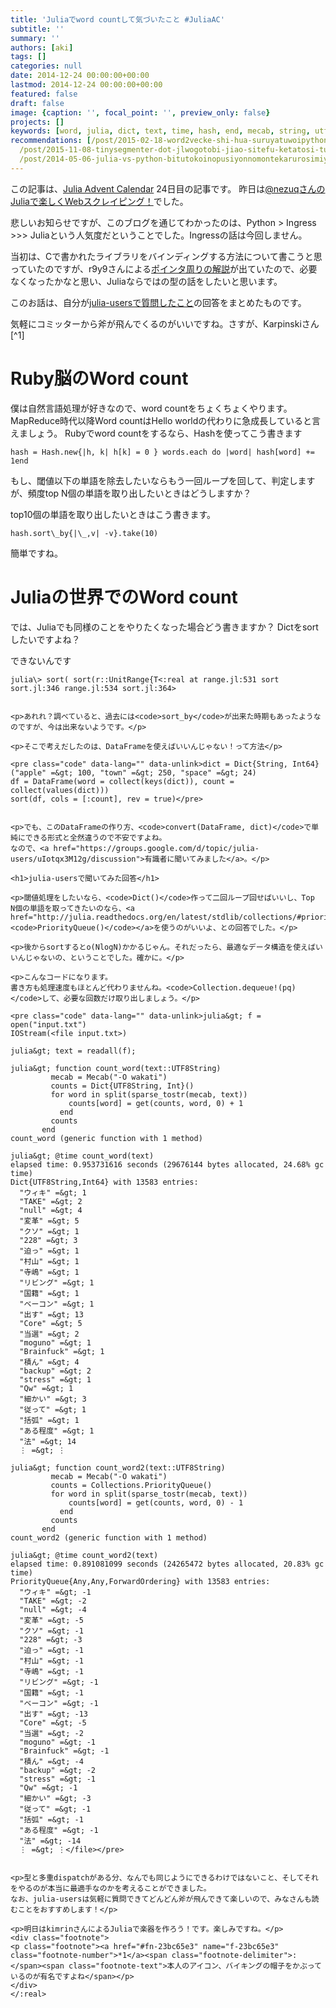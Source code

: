 ```yaml
---
title: 'Juliaでword countして気づいたこと #JuliaAC'
subtitle: ''
summary: ''
authors: [aki]
tags: []
categories: null
date: 2014-12-24 00:00:00+00:00
lastmod: 2014-12-24 00:00:00+00:00
featured: false
draft: false
image: {caption: '', focal_point: '', preview_only: false}
projects: []
keywords: [word, julia, dict, text, time, hash, end, mecab, string, utf]
recommendations: [/post/2015-02-18-word2vecke-shi-hua-suruyatuwoipython-notebookkarajian-reruyounisita/,
  /post/2015-11-08-tinysegmenter-dot-jlwogotobi-jiao-sitefu-ketatosi-tutararuo-zhe-gazui-shi-hua-sitekureta/,
  /post/2014-05-06-julia-vs-python-bitutokoinopusiyonnomontekarurosimiyuresiyon/]
---
```

この記事は、[Julia Advent Calendar](http://qiita.com/advent-calendar/2014/julialang) 24日目の記事です。 昨日は[@nezuqさんのJuliaで楽しくWebスクレイピング！](http://qiita.com/nezuq/items/58ad2431654b5a494543)でした。

悲しいお知らせですが、このブログを通じてわかったのは、Python \> Ingress \>\>\> Juliaという人気度だということでした。Ingressの話は今回しません。

当初は、Cで書かれたライブラリをバインディングする方法について書こうと思っていたのですが、r9y9さんによる[ポインタ周りの解説](http://r9y9.github.io/blog/2014/12/09/julia-advent-calender-2014-poiner-tips/)が出ていたので、必要なくなったかなと思い、Juliaならではの型の話をしたいと思います。

このお話は、自分が[julia-usersで質問したこと](https://groups.google.com/d/topic/julia-users/uIotqx3M12g/discussion)の回答をまとめたものです。

気軽にコミッターから斧が飛んでくるのがいいですね。さすが、Karpinskiさん[^1] 

# Ruby脳のWord count

僕は自然言語処理が好きなので、word countをちょくちょくやります。MapReduce時代以降Word countはHello worldの代わりに急成長していると言えましょう。 Rubyでword countをするなら、Hashを使ってこう書きます

    hash = Hash.new{|h, k| h[k] = 0 } words.each do |word| hash[word] += 1end

もし、閾値以下の単語を除去したいならもう一回ループを回して、判定しますが、頻度top N個の単語を取り出したいときはどうしますか？

top10個の単語を取り出したいときはこう書きます。

    hash.sort\_by{|\_,v| -v}.take(10)

簡単ですね。

# Juliaの世界でのWord count

では、Juliaでも同様のことをやりたくなった場合どう書きますか？ Dictをsortしたいですよね？

できないんです

    julia\> sort( sort(r::UnitRange{T<:real at range.jl:531 sort sort.jl:346 range.jl:534 sort.jl:364>
    
    
    <p>あれれ？調べていると、過去には<code>sort_by</code>が出来た時期もあったようなのですが、今は出来ないようです。</p>
    
    <p>そこで考えだしたのは、DataFrameを使えばいいんじゃない！って方法</p>
    
    <pre class="code" data-lang="" data-unlink>dict = Dict{String, Int64}("apple" =&gt; 100, "town" =&gt; 250, "space" =&gt; 24)
    df = DataFrame(word = collect(keys(dict)), count = collect(values(dict)))
    sort(df, cols = [:count], rev = true)</pre>
    
    
    <p>でも、このDataFrameの作り方、<code>convert(DataFrame, dict)</code>で単純にできる形式と全然違うので不安ですよね。
    なので、<a href="https://groups.google.com/d/topic/julia-users/uIotqx3M12g/discussion">有識者に聞いてみました</a>。</p>
    
    <h1>julia-usersで聞いてみた回答</h1>
    
    <p>閾値処理をしたいなら、<code>Dict()</code>作って二回ループ回せばいいし、Top　N個の単語を取ってきたいのなら、<a href="http://julia.readthedocs.org/en/latest/stdlib/collections/#priorityqueue"><code>PriorityQueue()</code></a>を使うのがいいよ、との回答でした。</p>
    
    <p>後からsortするとo(NlogN)かかるじゃん。それだったら、最適なデータ構造を使えばいいんじゃないの、ということでした。確かに。</p>
    
    <p>こんなコードになります。
    書き方も処理速度もほとんど代わりませんね。<code>Collection.dequeue!(pq)</code>して、必要な回数だけ取り出しましょう。</p>
    
    <pre class="code" data-lang="" data-unlink>julia&gt; f = open("input.txt")
    IOStream(<file input.txt>)
    
    julia&gt; text = readall(f);
    
    julia&gt; function count_word(text::UTF8String)
             mecab = Mecab("-O wakati")
             counts = Dict{UTF8String, Int}()
             for word in split(sparse_tostr(mecab, text))
                 counts[word] = get(counts, word, 0) + 1
               end
             counts
           end
    count_word (generic function with 1 method)
    
    julia&gt; @time count_word(text)
    elapsed time: 0.953731616 seconds (29676144 bytes allocated, 24.68% gc time)
    Dict{UTF8String,Int64} with 13583 entries:
      "ウィキ" =&gt; 1
      "TAKE" =&gt; 2
      "null" =&gt; 4
      "変革" =&gt; 5
      "クソ" =&gt; 1
      "228" =&gt; 3
      "迫っ" =&gt; 1
      "村山" =&gt; 1
      "寺嶋" =&gt; 1
      "リビング" =&gt; 1
      "国籍" =&gt; 1
      "ベーコン" =&gt; 1
      "出す" =&gt; 13
      "Core" =&gt; 5
      "当選" =&gt; 2
      "moguno" =&gt; 1
      "Brainfuck" =&gt; 1
      "積ん" =&gt; 4
      "backup" =&gt; 2
      "stress" =&gt; 1
      "Qw" =&gt; 1
      "細かい" =&gt; 3
      "従って" =&gt; 1
      "括弧" =&gt; 1
      "ある程度" =&gt; 1
      "法" =&gt; 14
      ⋮ =&gt; ⋮
    
    julia&gt; function count_word2(text::UTF8String)
             mecab = Mecab("-O wakati")
             counts = Collections.PriorityQueue()
             for word in split(sparse_tostr(mecab, text))
                 counts[word] = get(counts, word, 0) - 1
               end
             counts
           end
    count_word2 (generic function with 1 method)
    
    julia&gt; @time count_word2(text)
    elapsed time: 0.891081099 seconds (24265472 bytes allocated, 20.83% gc time)
    PriorityQueue{Any,Any,ForwardOrdering} with 13583 entries:
      "ウィキ" =&gt; -1
      "TAKE" =&gt; -2
      "null" =&gt; -4
      "変革" =&gt; -5
      "クソ" =&gt; -1
      "228" =&gt; -3
      "迫っ" =&gt; -1
      "村山" =&gt; -1
      "寺嶋" =&gt; -1
      "リビング" =&gt; -1
      "国籍" =&gt; -1
      "ベーコン" =&gt; -1
      "出す" =&gt; -13
      "Core" =&gt; -5
      "当選" =&gt; -2
      "moguno" =&gt; -1
      "Brainfuck" =&gt; -1
      "積ん" =&gt; -4
      "backup" =&gt; -2
      "stress" =&gt; -1
      "Qw" =&gt; -1
      "細かい" =&gt; -3
      "従って" =&gt; -1
      "括弧" =&gt; -1
      "ある程度" =&gt; -1
      "法" =&gt; -14
      ⋮ =&gt; ⋮</file></pre>
    
    
    <p>型と多重dispatchがある分、なんでも同じようにできるわけではないこと、そしてそれをやるのが本当に最適手なのかを考えることができました。
    なお、julia-usersは気軽に質問できてどんどん斧が飛んできて楽しいので、みなさんも読むことをおすすめします！</p>
    
    <p>明日はkimrinさんによるJuliaで楽器を作ろう！です。楽しみですね。</p>
    <div class="footnote">
    <p class="footnote"><a href="#fn-23bc65e3" name="f-23bc65e3" class="footnote-number">*1</a><span class="footnote-delimiter">:</span><span class="footnote-text">本人のアイコン、バイキングの帽子をかぶっているのが有名ですよね</span></p>
    </div>
    </:real>


